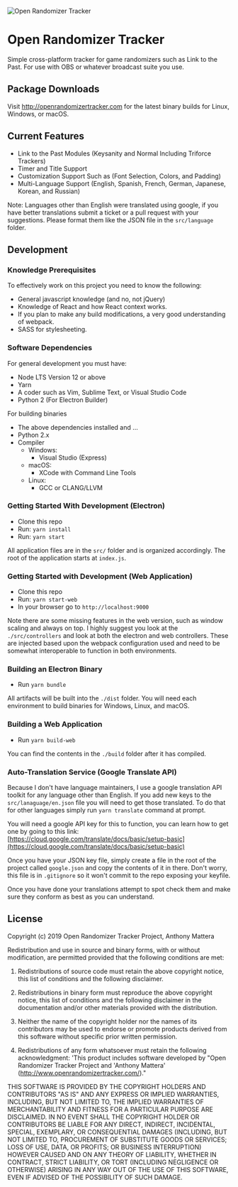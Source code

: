 
![Open Randomizer Tracker](http://openrandomizertracker.com/images/logo-github.png)

# Open Randomizer Tracker
Simple cross-platform tracker for game randomizers such as Link to the Past. For use with OBS or whatever broadcast suite you use. 

## Package Downloads
Visit http://openrandomizertracker.com for the latest binary builds for Linux, Windows, or macOS.

## Current Features
- Link to the Past Modules (Keysanity and Normal Including Triforce Trackers)
- Timer and Title Support
- Customization Support Such as (Font Selection, Colors, and Padding)
- Multi-Language Support (English, Spanish, French, German, Japanese, Korean, and Russian)

Note: Languages other than English were translated using google, if you have better translations submit a ticket or a pull request with your suggestions. Please format them like the JSON file in the `src/language` folder.

## Development
### Knowledge Prerequisites 
To effectively work on this project you need to know the following:

 - General javascript knowledge (and no, not jQuery)
 - Knowledge of React and how React context works.
 - If you plan to make any build modifications, a very good understanding of webpack.
 - SASS for stylesheeting.

### Software Dependencies
For general development you must have:
 - Node LTS Version 12 or above
 - Yarn
 - A coder such as Vim, Sublime Text, or Visual Studio Code
 - Python 2 (For Electron Builder)

For building binaries
 - The above dependencies installed and ...
 - Python 2.x
 - Compiler
     - Windows:
         - Visual Studio (Express)
    - macOS:
        - XCode with Command Line Tools
    - Linux:
        - GCC or CLANG/LLVM

### Getting Started With Development (Electron)

 - Clone this repo
 - Run: `yarn install`
 - Run: `yarn start`

All application files are in the `src/` folder and is organized accordingly. The root of the application starts at `index.js`.

### Getting Started with Development (Web Application)
 - Clone this repo
 - Run: `yarn start-web`
 - In your browser go to `http://localhost:9000`

Note there are some missing features in the web version, such as window scaling and always on top. I highly suggest you look at the `./src/controllers` and look at both the electron and web controllers. These are injected based upon the webpack configuration used and need to be somewhat interoperable to function in both environments.

### Building an Electron Binary
- Run `yarn bundle`

All artifacts will be built into the `./dist` folder. You will need each environment to build binaries for Windows, Linux, and macOS.

### Building a Web Application 
- Run `yarn build-web`

You can find the contents in the `./build` folder after it has compiled.

### Auto-Translation Service (Google Translate API)
Because I don't have language maintainers, I use a google translation API toolkit for any language other than English. If you add new keys to the `src/lanaguage/en.json` file you will need to get those translated. To do that for other languages simply run `yarn translate` command at prompt. 

You will need a google API key for this to function, you can learn how to get one by going to this link: [https://cloud.google.com/translate/docs/basic/setup-basic](https://cloud.google.com/translate/docs/basic/setup-basic)

Once you have your JSON key file, simply create a file in the root of the project called `google.json` and copy the contents of it in there. Don't worry, this file is in `.gitignore` so it won't commit to the repo exposing your keyfile.

Once you have done your translations attempt to spot check them and make sure they conform as best as you can understand.

## License
Copyright (c) 2019 Open Randomizer Tracker Project, Anthony Mattera

Redistribution and use in source and binary forms, with or without
modification, are permitted provided that the following conditions
are met:

1. Redistributions of source code must retain the above copyright
   notice, this list of conditions and the following disclaimer.

2. Redistributions in binary form must reproduce the above copyright
   notice, this list of conditions and the following disclaimer in
   the documentation and/or other materials provided with the
   distribution.

3. Neither the name of the copyright holder nor the names of its
   contributors may be used to endorse or promote products derived
   from this software without specific prior written permission.

4. Redistributions of any form whatsoever must retain the following
   acknowledgment: 'This product includes software developed by
   "Open Randomizer Tracker Project and 'Anthony Mattera' 
   (http://www.openrandomizertracker.com/)."

THIS SOFTWARE IS PROVIDED BY THE COPYRIGHT HOLDERS AND CONTRIBUTORS
"AS IS" AND ANY EXPRESS OR IMPLIED WARRANTIES, INCLUDING, BUT NOT
LIMITED TO, THE IMPLIED WARRANTIES OF MERCHANTABILITY AND FITNESS FOR
A PARTICULAR PURPOSE ARE DISCLAIMED. IN NO EVENT SHALL THE COPYRIGHT
HOLDER OR CONTRIBUTORS BE LIABLE FOR ANY DIRECT, INDIRECT, INCIDENTAL,
SPECIAL, EXEMPLARY, OR CONSEQUENTIAL DAMAGES (INCLUDING, BUT NOT LIMITED
TO, PROCUREMENT OF SUBSTITUTE GOODS OR SERVICES; LOSS OF USE, DATA, OR
PROFITS; OR BUSINESS INTERRUPTION) HOWEVER CAUSED AND ON ANY THEORY OF
LIABILITY, WHETHER IN CONTRACT, STRICT LIABILITY, OR TORT (INCLUDING
NEGLIGENCE OR OTHERWISE) ARISING IN ANY WAY OUT OF THE USE OF THIS
SOFTWARE, EVEN IF ADVISED OF THE POSSIBILITY OF SUCH DAMAGE.



